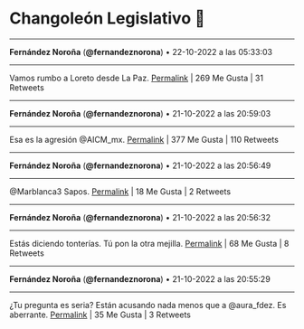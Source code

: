 # Changoleón Legislativo 🙈
*****
**Fernández Noroña** (**@fernandeznorona**) • 22-10-2022 a las 05:33:03
*****
Vamos rumbo a Loreto desde La Paz.
[Permalink](https://twitter.com/fernandeznorona/status/1583813687114334209) | 269 Me Gusta | 31 Retweets
*****
**Fernández Noroña** (**@fernandeznorona**) • 21-10-2022 a las 20:59:03
*****
Esa es la agresión @AICM_mx.
[Permalink](https://twitter.com/fernandeznorona/status/1583684332782120960) | 377 Me Gusta | 110 Retweets
*****
**Fernández Noroña** (**@fernandeznorona**) • 21-10-2022 a las 20:56:49
*****
@Marblanca3 Sapos.
[Permalink](https://twitter.com/fernandeznorona/status/1583683772930613249) | 18 Me Gusta | 2 Retweets
*****
**Fernández Noroña** (**@fernandeznorona**) • 21-10-2022 a las 20:56:32
*****
Estás diciendo tonterías. Tú pon la otra mejilla.
[Permalink](https://twitter.com/fernandeznorona/status/1583683699933007873) | 68 Me Gusta | 8 Retweets
*****
**Fernández Noroña** (**@fernandeznorona**) • 21-10-2022 a las 20:55:29
*****
¿Tu pregunta es seria? Están acusando nada menos que a @aura_fdez. Es aberrante.
[Permalink](https://twitter.com/fernandeznorona/status/1583683436069277696) | 35 Me Gusta | 3 Retweets